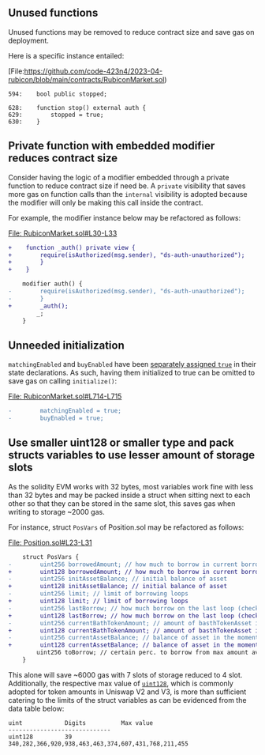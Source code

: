 ## Unused functions
Unused functions may be removed to reduce contract size and save gas on deployment.

Here is a specific instance entailed:

[File:https://github.com/code-423n4/2023-04-rubicon/blob/main/contracts/RubiconMarket.sol)

```solidity
594:    bool public stopped;

628:    function stop() external auth {
629:        stopped = true;
630:    }
```
## Private function with embedded modifier reduces contract size
Consider having the logic of a modifier embedded through a private function to reduce contract size if need be. A `private` visibility that saves more gas on function calls than the `internal` visibility is adopted because the modifier will only be making this call inside the contract.

For example, the modifier instance below may be refactored as follows:

[File: RubiconMarket.sol#L30-L33](https://github.com/code-423n4/2023-04-rubicon/blob/main/contracts/RubiconMarket.sol#L30-L33)

```diff
+    function _auth() private view {
+        require(isAuthorized(msg.sender), "ds-auth-unauthorized");
+        }
+    }

    modifier auth() {
-        require(isAuthorized(msg.sender), "ds-auth-unauthorized");
-        }
+        _auth();
        _;
    }
```
## Unneeded initialization
`matchingEnabled` and `buyEnabled` have been [separately assigned `true`](https://github.com/code-423n4/2023-04-rubicon/blob/main/contracts/RubiconMarket.sol#L675-L676) in their state declarations. As such, having them initialized to true can be omitted to save gas on calling `initialize()`:

[File: RubiconMarket.sol#L714-L715](https://github.com/code-423n4/2023-04-rubicon/blob/main/contracts/RubiconMarket.sol#L714-L715) 

```diff
-        matchingEnabled = true;
-        buyEnabled = true;
```
## Use smaller uint128 or smaller type and pack structs variables to use lesser amount of storage slots
As the solidity EVM works with 32 bytes, most variables work fine with less than 32 bytes and may be packed inside a struct when sitting next to each other so that they can be stored in the same slot, this saves gas when writing to storage ~2000 gas.

For instance, struct `PosVars` of Position.sol may be refactored as follows:

[File: Position.sol#L23-L31](https://github.com/code-423n4/2023-04-rubicon/blob/main/contracts/utilities/poolsUtility/Position.sol#L23-L31)

```diff
    struct PosVars {
-        uint256 borrowedAmount; // how much to borrow in current borrow loop
+        uint128 borrowedAmount; // how much to borrow in current borrow loop
-        uint256 initAssetBalance; // initial balance of asset
+        uint128 initAssetBalance; // initial balance of asset
-        uint256 limit; // limit of borrowing loops
+        uint128 limit; // limit of borrowing loops
-        uint256 lastBorrow; // how much borrow on the last loop (check _borrowLimit)
+        uint128 lastBorrow; // how much borrow on the last loop (check _borrowLimit)
-        uint256 currentBathTokenAmount; // amount of basthTokenAsset in the moment of execution
+        uint128 currentBathTokenAmount; // amount of basthTokenAsset in the moment of execution
-        uint256 currentAssetBalance; // balance of asset in the moment of execution
+        uint128 currentAssetBalance; // balance of asset in the moment of execution
        uint256 toBorrow; // certain perc. to borrow from max amount available to borrow
    }
```
This alone will save ~6000 gas with 7 slots of storage reduced to 4 slot. Additionally, the respective max value of [`uint128`](https://velvetshark.com/articles/max-int-values-in-solidity), which is commonly adopted for token amounts in Uniswap V2 and V3, is more than sufficient catering to the limits of the struct variables as can be evidenced from the data table below:

```
uint            Digits          Max value
-----------------------------
uint128         39              340,282,366,920,938,463,463,374,607,431,768,211,455
```